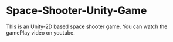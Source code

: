 # Space-Shooter-Unity-Game
This is an Unity-2D based space shooter game.
You can watch the gamePlay video on youtube.
